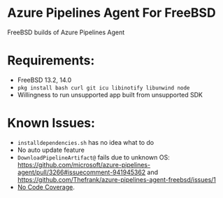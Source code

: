 # Azure Pipelines Agent For FreeBSD
FreeBSD builds of Azure Pipelines Agent
# Requirements:
- FreeBSD 13.2, 14.0
- `pkg install bash curl git icu libinotify libunwind node`
- Willingness to run unsupported app built from unsupported SDK

# Known Issues:
- `installdependencies.sh` has no idea what to do
- No auto update feature
- `DownloadPipelineArtifact@` fails due to unknown OS: https://github.com/microsoft/azure-pipelines-agent/pull/3266#issuecomment-941945362 and https://github.com/Thefrank/azure-pipelines-agent-freebsd/issues/1
- [No Code Coverage](https://github.com/microsoft/azure-pipelines-coveragepublisher/). 
